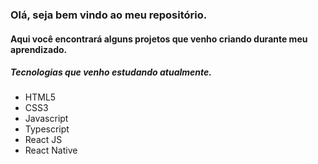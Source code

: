 ### Olá, seja bem vindo ao meu repositório.
#### Aqui você encontrará alguns projetos que venho criando durante meu aprendizado.
##### Tecnologias que venho estudando atualmente.
* HTML5
* CSS3
* Javascript
* Typescript
* React JS
* React Native
